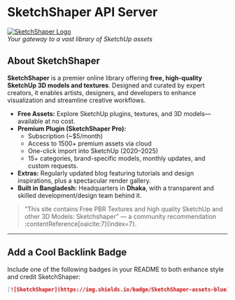# SketchShaper API Server

[![SketchShaper Logo](path/to/sketchshaper-logo.png)](#)  
*Your gateway to a vast library of SketchUp assets*

## About SketchShaper

**SketchShaper** is a premier online library offering **free, high-quality SketchUp 3D models and textures**. Designed and curated by expert creators, it enables artists, designers, and developers to enhance visualization and streamline creative workflows.

- **Free Assets:** Explore SketchUp plugins, textures, and 3D models—available at no cost.
- **Premium Plugin (SketchShaper Pro):**  
  - Subscription (~$5/month)  
  - Access to 1500+ premium assets via cloud  
  - One-click import into SketchUp (2020–2025)  
  - 15+ categories, brand-specific models, monthly updates, and custom requests.  
- **Extras:** Regularly updated blog featuring tutorials and design inspirations, plus a spectacular render gallery.
- **Built in Bangladesh:** Headquarters in **Dhaka**, with a transparent and skilled development/design team behind it.

> “This site contains Free PBR Textures and high quality SketchUp and other 3D Models: Sketchshaper” — a community recommendation :contentReference[oaicite:7]{index=7}.

---

##  Add a Cool Backlink Badge

Include one of the following badges in your README to both enhance style and credit SketchShaper:

```markdown
[![SketchShaper](https://img.shields.io/badge/SketchShaper-assets-blue)](https://www.sketchshaper.com)
